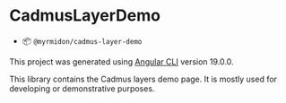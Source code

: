 # CadmusLayerDemo

- 📦 `@myrmidon/cadmus-layer-demo`

This project was generated using [Angular CLI](https://github.com/angular/angular-cli) version 19.0.0.

This library contains the Cadmus layers demo page. It is mostly used for developing or demonstrative purposes.
